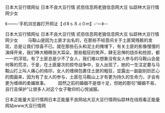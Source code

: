 日本大豆行情网址
日本不良大豆行情
贰佰信息网老狼信息网大豆
仙踪林大豆行情网少女


《——✅手机浏览器打开网沚【ｄ8ｓ８.c０m】✅—》--

日本大豆行情网址
日本不良大豆行情
贰佰信息网老狼信息网大豆
仙踪林大豆行情网少女
　　马鞍山是因为土匪才出名的，在那些不经意间关于土匪窝残骸的发现，总是让我们惊喜不已。就在那些石头和泥土的掩埋下，有关土匪的影像慢慢的演绎开来，我们睁大眼睛张大耳朵，那些粗狂的笑声，肆无忌惮的烧杀和抢掠，都一一的浮现。有了土匪总是少不了女人，我们难以想象没有女人参与的马鞍山会是何等的荒凉，于是，在土匪屡次的掠夺战争中，女人出现了，她的一生注定要与马鞍山打上叫人痛心的烙印，女人的缠绵包裹住土匪的粗狂，显露出一副副别巨匠心的图画来，因为有了女人的参与，土匪在马鞍山上才有更为持久的生命力，才会有更为缠绵的柔媚故事。
　　固然之前的婚姻不是很十足，但她的那句“婚姻不易，且行且保护”让很多人对这个女子敬仰的心悦诚服。





日本正能量大豆行情网日本正能量不良网站大豆大豆行情网仙踪林在线观看正能量网站www大豆行情网
